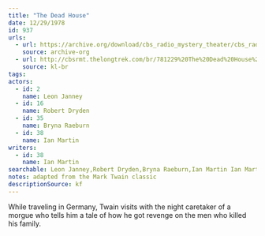 ```yaml
---
title: "The Dead House"
date: 12/29/1978
id: 937
urls: 
  - url: https://archive.org/download/cbs_radio_mystery_theater/cbs_radio_mystery_theater-0901-0950.zip/cbs_radio_mystery_theater-0901-0950%2Fcbsrmt_0937_the_dead_house.mp3
    source: archive-org
  - url: http://cbsrmt.thelongtrek.com/br/781229%20The%20Dead%20House%20-%20WBBM.mp3
    source: kl-br
tags: 
actors:  
  - id: 2
    name: Leon Janney  
  - id: 16
    name: Robert Dryden  
  - id: 35
    name: Bryna Raeburn  
  - id: 38
    name: Ian Martin
writers:  
  - id: 38
    name: Ian Martin
searchable: Leon Janney,Robert Dryden,Bryna Raeburn,Ian Martin Ian Martin
notes: adapted from the Mark Twain classic
descriptionSource: kf
---
```

While traveling in Germany, Twain visits with the night caretaker of a morgue who tells him a tale of how he got revenge on the men who killed his family.